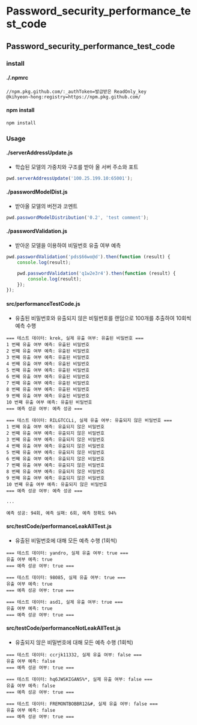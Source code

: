 # Password_security_performance_test_code

## Password_security_performance_test_code

### install

#### ./.npmrc

```text
//npm.pkg.github.com/:_authToken=발급받은 ReadOnly_key
@kihyeon-hong:registry=https://npm.pkg.github.com/
```

#### npm install

```bash
npm install
```

### Usage

#### ./serverAddressUpdate.js

-   학습된 모델의 가중치와 구조를 받아 올 서버 주소와 포트

```javascript
pwd.serverAddressUpdate('100.25.199.10:65001');
```

#### ./passwordModelDist.js

-   받아올 모델의 버전과 코멘트

```javascript
pwd.passwordModelDistribution('0.2', 'test comment');
```

#### ./passwordValidation.js

-   받아온 모델을 이용하여 비밀번호 유출 여부 예측

```javascript
pwd.passwordValidation('pds$66wo@d').then(function (result) {
    console.log(result);

    pwd.passwordValidation('q1w2e3r4').then(function (result) {
        console.log(result);
    });
});
```

#### src/performanceTestCode.js

-   유출된 비밀번호와 유출되지 않은 비밀번호를 랜덤으로 100개를 추출하여 10회씩 예측 수행

```text
=== 테스트 데이터: krek, 실제 유출 여부: 유출된 비밀번호 ===
1 번째 유출 여부 예측: 유출된 비밀번호
2 번째 유출 여부 예측: 유출된 비밀번호
3 번째 유출 여부 예측: 유출된 비밀번호
4 번째 유출 여부 예측: 유출된 비밀번호
5 번째 유출 여부 예측: 유출된 비밀번호
6 번째 유출 여부 예측: 유출된 비밀번호
7 번째 유출 여부 예측: 유출된 비밀번호
8 번째 유출 여부 예측: 유출된 비밀번호
9 번째 유출 여부 예측: 유출된 비밀번호
10 번째 유출 여부 예측: 유출된 비밀번호
=== 예측 성공 여부: 예측 성공 ===

=== 테스트 데이터: RILGTCCLi, 실제 유출 여부: 유출되지 않은 비밀번호 ===
1 번째 유출 여부 예측: 유출되지 않은 비밀번호
2 번째 유출 여부 예측: 유출되지 않은 비밀번호
3 번째 유출 여부 예측: 유출되지 않은 비밀번호
4 번째 유출 여부 예측: 유출되지 않은 비밀번호
5 번째 유출 여부 예측: 유출되지 않은 비밀번호
6 번째 유출 여부 예측: 유출되지 않은 비밀번호
7 번째 유출 여부 예측: 유출되지 않은 비밀번호
8 번째 유출 여부 예측: 유출되지 않은 비밀번호
9 번째 유출 여부 예측: 유출되지 않은 비밀번호
10 번째 유출 여부 예측: 유출되지 않은 비밀번호
=== 예측 성공 여부: 예측 성공 ===

...

예측 성공: 94회, 예측 실패: 6회, 예측 정확도 94%
```

#### src/testCode/performanceLeakAllTest.js

-   유출된 비밀번호에 대해 모든 예측 수행 (1회씩)

```text
=== 테스트 데이터: yandro, 실제 유출 여부: true ===
유출 여부 예측: true
=== 예측 성공 여부: true ===

=== 테스트 데이터: 98085, 실제 유출 여부: true ===
유출 여부 예측: true
=== 예측 성공 여부: true ===

=== 테스트 데이터: asd1, 실제 유출 여부: true ===
유출 여부 예측: true
=== 예측 성공 여부: true ===
```

#### src/testCode/performanceNotLeakAllTest.js

-   유출되지 않은 비밀번호에 대해 모든 예측 수행 (1회씩)

```text
=== 테스트 데이터: ccrjk11332, 실제 유출 여부: false ===
유출 여부 예측: false
=== 예측 성공 여부: true ===

=== 테스트 데이터: hq6JWSKIGANS%*, 실제 유출 여부: false ===
유출 여부 예측: false
=== 예측 성공 여부: true ===

=== 테스트 데이터: FREMONTBOBBR12&#, 실제 유출 여부: false ===
유출 여부 예측: false
=== 예측 성공 여부: true ===
```
